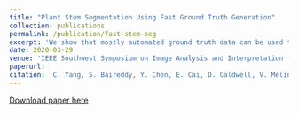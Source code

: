 ```yaml
---
title: "Plant Stem Segmentation Using Fast Ground Truth Generation"
collection: publications
permalink: /publication/fast-stem-seg
excerpt: 'We show that mostly automated ground truth data can be used to effectively train deep learning models for stem segmentation.'
date: 2020-03-29
venue: 'IEEE Southwest Symposium on Image Analysis and Interpretation (SSIAI)'
paperurl:
citation: 'C. Yang, S. Baireddy, Y. Chen, E. Cai, D. Caldwell, V. Méline, A. S. Iyer-Pascuzzi, E. J. Delp. "Plant Stem Segmentation Using Fast Ground Truth Generation". IEEE Southwest Symposium on Image Analysis and Interpretation (SSIAI). March 2020. Santa Fe, NM.'
---
```


[Download paper here](https://arxiv.org/pdf/2001.08854) 